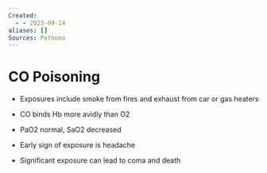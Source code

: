 ```yaml
---
Created:
  - - 2023-09-14
aliases: []
Sources: Pathoma
---
```

# CO Poisoning
- Exposures include smoke from fires and exhaust from car or gas heaters
- CO binds Hb more avidly than O2
- PaO2 normal, SaO2 decreased

- Early sign of exposure is headache
- Significant exposure can lead to coma and death
